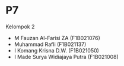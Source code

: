 # P7

Kelompok 2
- M Fauzan Al-Farisi ZA        (F1B021076)
- Muhammad Rafli               (F1B021137)
- I Komang Krisna D.W.         (F1B021050)
- I Made Surya Widiajaya Putra (F1B021008)

